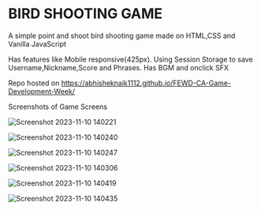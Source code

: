 # BIRD SHOOTING GAME

A simple point and shoot bird shooting game made on HTML,CSS and Vanilla JavaScript

Has features like 
Mobile responsive(425px).
Using Session Storage to save Username,Nickname,Score and Phrases.
Has BGM and onclick SFX

Repo hosted on 
https://abhisheknaik1112.github.io/FEWD-CA-Game-Development-Week/

Screenshots of Game Screens

![Screenshot 2023-11-10 140221](https://github.com/AbhishekNaik1112/FEWD-CA-Game-Development-Week/assets/142667674/489ca693-6380-46b7-b854-e510e31d8027)

![Screenshot 2023-11-10 140240](https://github.com/AbhishekNaik1112/FEWD-CA-Game-Development-Week/assets/142667674/834fb797-0d56-4055-a6b9-95e11c8e5059)

![Screenshot 2023-11-10 140247](https://github.com/AbhishekNaik1112/FEWD-CA-Game-Development-Week/assets/142667674/c041fba8-2877-40a9-9703-2b16cd279bc4)

![Screenshot 2023-11-10 140306](https://github.com/AbhishekNaik1112/FEWD-CA-Game-Development-Week/assets/142667674/124aadd1-330a-42eb-9653-ffa437185c45)

![Screenshot 2023-11-10 140419](https://github.com/AbhishekNaik1112/FEWD-CA-Game-Development-Week/assets/142667674/4be0710e-5faf-4d29-a6ab-1cf233b8c582)

![Screenshot 2023-11-10 140435](https://github.com/AbhishekNaik1112/FEWD-CA-Game-Development-Week/assets/142667674/68bff799-fbab-442d-bf22-8a206992e8bd)
